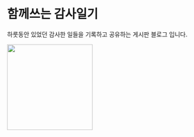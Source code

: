 # 함께쓰는 감사일기
하룻동안 있었던 감사한 일들을 기록하고 공유하는 게시판 블로그 입니다.

<img width="200" height="200"
src="https://user-images.githubusercontent.com/62422486/100712599-5a023e80-33f6-11eb-9a18-81e230bd5671.png">
